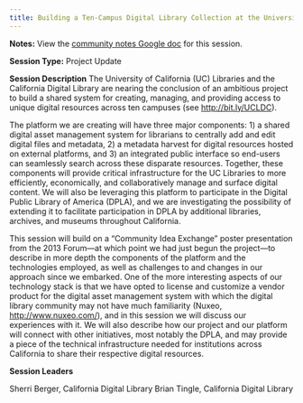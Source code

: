 ```yaml
---
title: Building a Ten-Campus Digital Library Collection at the University of California
---
```


**Notes:** View the [community notes Google doc](https://docs.google.com/document/d/1tOcC09wNylyaRDXhd68egnSLp5Nrwqq5-I8oVDRudVk/ "Building a Ten-Campus Digital Library Collection at the University of California - community notes") for this session.

**Session Type:** Project Update

**Session Description**
The University of California (UC) Libraries and the California Digital Library are nearing the conclusion of an ambitious project to build a shared system for creating, managing, and providing access to unique digital resources across ten campuses (see http://bit.ly/UCLDC).

The platform we are creating will have three major components: 1) a shared digital asset management system for librarians to centrally add and edit digital files and metadata, 2) a metadata harvest for digital resources hosted on external platforms, and 3) an integrated public interface so end-users can seamlessly search across these disparate resources. Together, these components will provide critical infrastructure for the UC Libraries to more efficiently, economically, and collaboratively manage and surface digital content. We will also be leveraging this platform to participate in the Digital Public Library of America (DPLA), and we are investigating the possibility of extending it to facilitate participation in DPLA by additional libraries, archives, and museums throughout California.

This session will build on a “Community Idea Exchange” poster presentation from the 2013 Forum—at which point we had just begun the project—to describe in more depth the components of the platform and the technologies employed, as well as challenges to and changes in our approach since we embarked. One of the more interesting aspects of our technology stack is that we have opted to license and customize a vendor product for the digital asset management system with which the digital library community may not have much familiarity (Nuxeo, http://www.nuxeo.com/), and in this session we will discuss our experiences with it. We will also describe how our project and our platform will connect with other initiatives, most notably the DPLA, and may provide a piece of the technical infrastructure needed for institutions across California to share their respective digital resources.

**Session Leaders**

Sherri Berger, California Digital Library
Brian Tingle, California Digital Library
